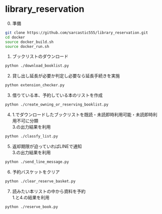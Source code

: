 # library_reservation

0. 準備
```bash
git clone https://github.com/sarcastic555/library_reservation.git
cd docker
source docker_build.sh
source docker_run.sh
```

1. ブックリストのダウンロード
```bash
python ./download_booklist.py
```

2. 貸し出し延長が必要か判定し必要なら延長手続きを実施
```bash
python extension_checker.py
```

3. 借りている本、予約している本のリストを作成
```bash
python ./create_owning_or_reserving_booklist.py
```

4. 1.でダウンロードしたブックリストを既読・未読即時利用可能・未読即時利用不可に分類  
3.の出力結果を利用
```bash
python ./classfy_list.py
```

5. 返却期限が迫っていればLINEで通知  
3.の出力結果を利用
```bash
python ./send_line_message.py
```

6. 予約バスケットをクリア
```bash
python ./clear_reserve_basket.py
```

7. 読みたい本リストの中から資料を予約  
1.と4.の結果を利用
```
python ./reserve_book.py
```
